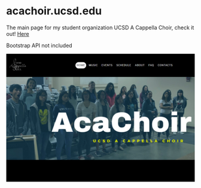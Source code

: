 # acachoir.ucsd.edu
The main page for my student organization UCSD A Cappella Choir, check it out! [Here](https://www.acachoir.ucsd.edu)

Bootstrap API not included

![alt text](https://github.com/hwanggit/hwanggit.github.io/blob/master/projects/acachoir.PNG)
